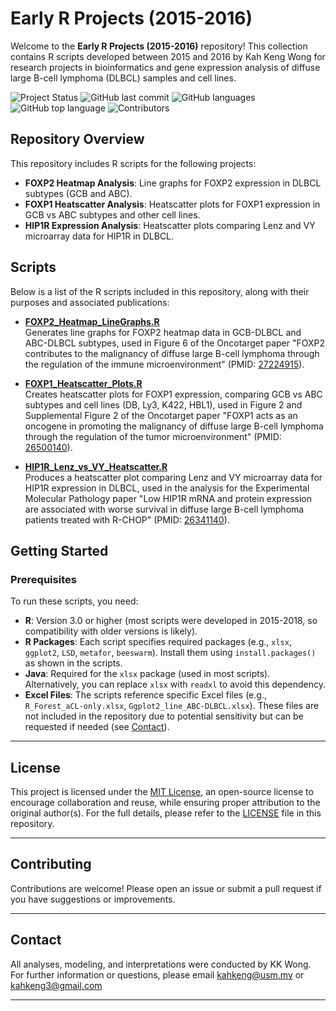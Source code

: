 # Early R Projects (2015-2016)

Welcome to the **Early R Projects (2015-2016)** repository! This collection contains R scripts developed between 2015 and 2016 by Kah Keng Wong for research projects in bioinformatics and gene expression analysis of diffuse large B-cell lymphoma (DLBCL) samples and cell lines. 

![Project Status](https://img.shields.io/badge/status-active-brightgreen)
![GitHub last commit](https://img.shields.io/github/last-commit/kahkengwong/Early-R-Projects-2015-2016)
![GitHub languages](https://img.shields.io/github/languages/count/kahkengwong/Early-R-Projects-2015-2016)
![GitHub top language](https://img.shields.io/github/languages/top/kahkengwong/Early-R-Projects-2015-2016)
![Contributors](https://img.shields.io/github/contributors/kahkengwong/Early-R-Projects-2015-2016)

## Repository Overview

This repository includes R scripts for the following projects:
- **FOXP2 Heatmap Analysis**: Line graphs for FOXP2 expression in DLBCL subtypes (GCB and ABC).
- **FOXP1 Heatscatter Analysis**: Heatscatter plots for FOXP1 expression in GCB vs ABC subtypes and other cell lines.
- **HIP1R Expression Analysis**: Heatscatter plots comparing Lenz and VY microarray data for HIP1R in DLBCL.

## Scripts

Below is a list of the R scripts included in this repository, along with their purposes and associated publications:

- **[FOXP2_Heatmap_LineGraphs.R](FOXP2_Heatmap_LineGraphs.R)**  
  Generates line graphs for FOXP2 heatmap data in GCB-DLBCL and ABC-DLBCL subtypes, used in Figure 6 of the Oncotarget paper "FOXP2 contributes to the malignancy of diffuse large B-cell lymphoma through the regulation of the immune microenvironment" (PMID: [27224915](https://pubmed.ncbi.nlm.nih.gov/27224915/)).

- **[FOXP1_Heatscatter_Plots.R](FOXP1_Heatscatter_Plots.R)**  
  Creates heatscatter plots for FOXP1 expression, comparing GCB vs ABC subtypes and cell lines (DB, Ly3, K422, HBL1), used in Figure 2 and Supplemental Figure 2 of the Oncotarget paper "FOXP1 acts as an oncogene in promoting the malignancy of diffuse large B-cell lymphoma through the regulation of the tumor microenvironment" (PMID: [26500140](https://pubmed.ncbi.nlm.nih.gov/26500140/)).

- **[HIP1R_Lenz_vs_VY_Heatscatter.R](HIP1R_Lenz_vs_VY_Heatscatter.R)**  
  Produces a heatscatter plot comparing Lenz and VY microarray data for HIP1R expression in DLBCL, used in the analysis for the Experimental Molecular Pathology paper "Low HIP1R mRNA and protein expression are associated with worse survival in diffuse large B-cell lymphoma patients treated with R-CHOP" (PMID: [26341140](https://pubmed.ncbi.nlm.nih.gov/26341140/)).

## Getting Started

### Prerequisites
To run these scripts, you need:
- **R**: Version 3.0 or higher (most scripts were developed in 2015-2018, so compatibility with older versions is likely).
- **R Packages**: Each script specifies required packages (e.g., `xlsx`, `ggplot2`, `LSD`, `metafor`, `beeswarm`). Install them using `install.packages()` as shown in the scripts.
- **Java**: Required for the `xlsx` package (used in most scripts). Alternatively, you can replace `xlsx` with `readxl` to avoid this dependency.
- **Excel Files**: The scripts reference specific Excel files (e.g., `R_Forest_aCL-only.xlsx`, `Ggplot2_line_ABC-DLBCL.xlsx`). These files are not included in the repository due to potential sensitivity but can be requested if needed (see [Contact](#contact)).

---

## License
This project is licensed under the [MIT License](https://github.com/kahkengwong/GAM_PRSS_REML_Project/blob/main/LICENSE), an open-source license to encourage collaboration and reuse, while ensuring proper attribution to the original author(s). For the full details, please refer to the [LICENSE](https://github.com/kahkengwong/GAM_PRSS_REML_Project/blob/main/LICENSE) file in this repository.


---

## Contributing
Contributions are welcome! Please open an issue or submit a pull request if you have suggestions or improvements.

---

## Contact
All analyses, modeling, and interpretations were conducted by KK Wong. For further information or questions, please email [kahkeng@usm.my](mailto:kahkeng@usm.my) or [kahkeng3@gmail.com](mailto:kahkeng3@gmail.com)

---
